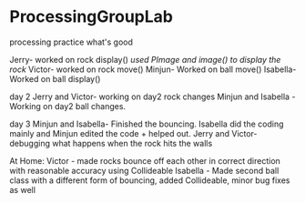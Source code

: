 # ProcessingGroupLab
processing practice
what's good


Jerry- worked on rock display() *used PImage and image() to display the rock*
Victor- worked on rock move()
Minjun- Worked on ball move()
Isabella- Worked on ball display()

day 2
Jerry and Victor- working on day2 rock changes
Minjun and Isabella - Working on day2 ball changes.

day 3
Minjun and Isabella- Finished the bouncing. 
Isabella did the coding mainly and Minjun edited the code + helped out.
Jerry and Victor- debugging what happens when the rock hits the walls

At Home:
Victor - made rocks bounce off each other in correct direction with reasonable accuracy using Collideable
Isabella - Made second ball class with a different form of bouncing, added Collideable, minor bug fixes as well
